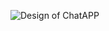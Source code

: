 ![Design of ChatAPP](https://drive.google.com/file/d/1amBKCudZZRMsgWkawePT4Sht_epgGaJa/view?usp=sharing)
